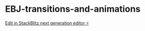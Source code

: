 # EBJ-transitions-and-animations

[Edit in StackBlitz next generation editor ⚡️](https://stackblitz.com/~/github.com/EvyBettina/EBJ-transitions-and-animations)